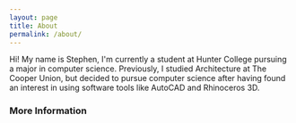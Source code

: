 ```yaml
---
layout: page
title: About
permalink: /about/
---
```


Hi! My name is Stephen, I'm currently a student at Hunter College pursuing a major in computer science. Previously, I studied Architecture at The Cooper Union, but decided to pursue computer science after having found an interest in using software tools like AutoCAD and Rhinoceros 3D.

### More Information



